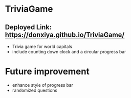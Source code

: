 # TriviaGame
## Deployed Link: https://donxiya.github.io/TriviaGame/

- Trivia game for world capitals
- include counting down clock and a circular progress bar

# Future improvement

- enhance style of progress bar
- randomized questions
